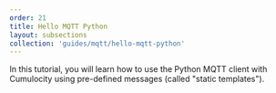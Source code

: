 ```yaml
---
order: 21
title: Hello MQTT Python
layout: subsections
collection: 'guides/mqtt/hello-mqtt-python'
---
```


In this tutorial, you will learn how to use the Python MQTT client with Cumulocity using pre-defined messages (called "static templates").